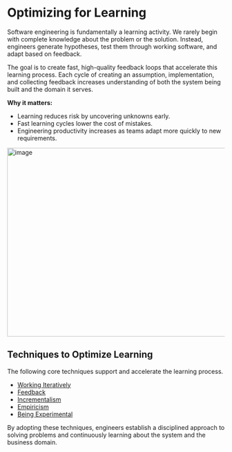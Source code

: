 # Optimizing for Learning

Software engineering is fundamentally a learning activity. We rarely begin with complete knowledge about the problem or the solution. Instead, engineers generate hypotheses, test them through working software, and adapt based on feedback.  

The goal is to create fast, high-quality feedback loops that accelerate this learning process. Each cycle of creating an assumption, implementation, and collecting feedback increases understanding of both the system being built and the domain it serves.  

**Why it matters:**  
- Learning reduces risk by uncovering unknowns early.  
- Fast learning cycles lower the cost of mistakes.  
- Engineering productivity increases as teams adapt more quickly to new requirements.  

<img width="575" height="437" alt="image" src="https://github.com/user-attachments/assets/a2222ebb-7b75-42b6-b13e-012c65d1034e" />

## Techniques to Optimize Learning

The following core techniques support and accelerate the learning process.

- [Working Iteratively](./WorkingIteratively.md)  
- [Feedback](./Feedback.md)  
- [Incrementalism](./Incrementalism.md)  
- [Empiricism](./Empiricism.md)  
- [Being Experimental](./Experimentalism.md)  


By adopting these techniques, engineers establish a disciplined approach to solving problems and continuously learning about the system and the business domain.
